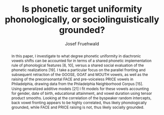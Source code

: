 ---
abstract: "In this paper, I investigate to what degree phonetic uniformity in diachronic\
  \ vowels shifts can be accounted for in terms of a shared phonetic implementation\
  \ rule of phonological features [6, 10], versus a shared social evaluation of the\
  \ phonetic realizations [19]. I take a particular focus on the parallel fronting\
  \ and subsequent retraction of the GOOSE, GOAT and MOUTH vowels, as well as the\
  \ raising of the preconsonantal FACE and pre-voiceless PRICE vowels in Philadelphia,\
  \ drawing data from the Philadelphia Neighborhood Corpus [15]. Using generalized\
  \ additive models [21] I \uFB01t models for these vowels accounting for gender,\
  \ date of birth, educational attainment, and vowel duration using tensor product\
  \ smooths. Looking at the correlation of the byspeaker random intercepts, back vowel\
  \ fronting appears to be highly correlated, thus likely phonologically grounded,\
  \ while FACE and PRICE raising is not, thus likely socially grounded."
author:
- Josef Fruehwald
category: paper
layout: publication
p_url: https://www.internationalphoneticassociation.org/icphs-proceedings/ICPhS2019/papers/ICPhS_730.pdf
pages: '5'
published: roceedings of the 19th International Congress of Phonetic Sciences Melbourne
  Australia 2019
title: Is phonetic target uniformity phonologically, or sociolinguistically grounded?
year: '2019'
---